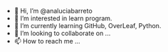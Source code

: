 - 👋 Hi, I’m @analuciabarreto
- 👀 I’m interested in learn program.
- 🌱 I’m currently learning GitHub, OverLeaf, Python.
- 💞️ I’m looking to collaborate on ...
- 📫 How to reach me ...

<!---
analuciabarreto/analuciabarreto is a ✨ special ✨ repository because its `README.md` (this file) appears on your GitHub profile.
You can click the Preview link to take a look at your changes.
--->
